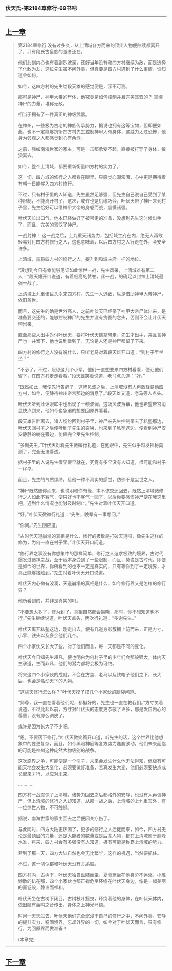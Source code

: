 ### 伏天氏-第2184章修行-69书吧

--------
[上一章](./2076b6399d5ba4fa2cdcec82e23a87aa.md)
--------


>
>
>
>第2184章修行
>没有过多久，从上清域各方而来的顶尖人物便陆续都离开了，只有段氏古皇族的强者还在。
>
>他们此刻内心也有着剧烈波澜，还好当年没有和四方村继续为敌，而是选择了化敌为友，这位先生虽不问外事，但真要是四方村遇到了什么事情，谁知道会如何。
>
>如今，这四方村的先生给段天雄的感觉便是，深不可测。
>
>那可是神尸，神甲大帝的尸体，他究竟是如何控制并且完美驾驭的？
>掌控神尸的力量，堪称无敌。
>
>相当于拥有了一件真正的神级武器。
>
>在神州，一些极为古老的神族传承势力，据说也拥有这等宝物，但即便如此，也不一定能够抗衡四方村先生控制神甲大帝身体，这威力太过恐怖，他身为旁观之人都感觉到心有余悸。
>
>之前，强如南海世家的家主，可是一击都承受不起，直接被打穿了身体，狼狈离去。
>
>如今，整个上清域，都要重新衡量四方村的实力了。
>
>这一切，四方城的修行之人都看在眼里，只感觉心潮澎湃，心中更是期待着有朝一日能够入四方村修行。
>
>不过，只有村子里的人知道，先生虽然足够强，但先生自己说自己受到了某种限制，不能离开村子，这次，或许也是机缘巧合，叶伏天带了神尸来到村子里，先生恰好可以借神甲大帝的身躯而战，震慑诸强。
>
>叶伏天长出口气，他本已经做好了被带走的准备，没想到先生这时候出手了，而且，完美的驾驭了神尸。
>
>一战封神！
>这一战之后，上九重天诸势力，包括域主府在内，绝无人再敢轻易对付四方村修行之人，这也意味着，以后四方村之人行走在外，会安全许多。
>
>上清域，需将四方村的修行之人，提升到和域主府一样的地位。
>
>“没想到今日有幸能够见证如此惊世一战，先生风采，上清域难有第二人！”段天雄开口说道，有着极高的赞誉，此一战，的确足以封神上清域最强一战了。
>
>上清域上九重诸巨头杀来四方村，先生一人退敌，纵是借助神甲大帝神尸，依旧盖世。
>
>而且，这先生的确是世外高人，之前叶伏天已经带了神甲大帝尸体出来，是准备要交还的，能够控制神尸的先生并没有贪图的念头，否则不会让叶伏天带出来。
>
>直至那些人出手对付叶伏天，要将叶伏天擒拿带走，先生才出手，并且言神尸也一并留下，他也说到做到了，无论是人还是神尸都留了下来。
>
>四方村的修行之人没有说什么，只听老马对着段天雄开口道：“到村子里坐坐？”
>
>“不必了，不过，段琼这几个小辈，他们一直想要来四方村看看，便让他们留下，在四方村走走看看。”段天雄笑着说道，老马点头道：“好。”
>
>“既然如此，我便先行告辞了，这场风波之后，上清域没有人再敢轻易动四方村，如今，便静待神州帝宫那边的消息了。”段天雄又道，老马等人点头。
>
>叶伏天听到此话眼眸中也出现了一缕波澜，这场风波落幕，他也希望帝宫消息快点到来，他如今也急迫的想要回原界看看。
>
>段天雄告辞离去，诸人纷纷回到村子里，神尸被先生控制带去了私塾那边，叶伏天回村子之后便听到了先生的召唤，也来到了私塾这边，便看到神尸安安静静的躺在旁边，仿佛完全受先生控制。
>
>“多谢先生。”叶伏天对着先生微微行礼道，在他眼中，先生似乎越发神秘莫测了，完全无法看透。
>
>据村子里的人说先生很早很早就在，究竟有多早没有人知道，很可能和村子一样早。
>
>而且，先生的气质缥缈，给他一种不真实的感觉，仿佛不是尘世之人。
>
>“神尸既然随你而来，也说明和你有缘，本不该交还回去，既然上清域诸修行之人如此不客气，便只好也不客气一回了，以后你要感悟神尸便在我这里吧，遇到什么情况也能够及时制止。”先生对着叶伏天开口道。
>
>“好。”叶伏天微微行礼道：“先生，晚辈有一事想问。”
>
>“你问。”先生回应道。
>
>“古时代天道崩塌的真相是什么，修行的极致是打破天道吗，像先生这样的修为，为何一直在村子里。”叶伏天开口问道。
>
>“修行界之事没有你想象中的那样简单，修行之人追求极致的境界，古时代爆发过诸神之战，至于我本身受到了一些限制，而且，莫说是古时代，即便是如今的世界，你所看到的也不一定是真实的，只有等你到了一定境界，才真正能够接触到。”先生对着叶伏天开口说道。
>
>叶伏天内心微有波澜，天道崩塌的真相是什么，如今修行界又是怎样的修行界？
>
>他所看到的，并非是真实的吗。
>
>“不要想太多了，修为到了，真相自然都会揭晓，那时，你不想知道也不行。”先生继续说道，叶伏天点头，再次行礼道：“多谢先生。”
>
>叶伏天离开私塾这边，刚走出去，便有几道身影簇拥上前而来，正是方寸、小零、铁头以及多余他们几个。
>
>四个小家伙又长大了些，对于他们而言，每一天都是不同的变化。
>
>叶伏天今日知先生超凡，便也明白为何村子里的少年们会那般强大，体内天生孕道，生而非凡，他们的潜力都将会极为可怕。
>
>将来这四个小家伙的成就，不会在方盖、老马以及铁瞎子他们之下，长大后，也会是名动天下的人物。
>
>“这些天修行怎么样？”叶伏天摸了摸几个小家伙的脑袋问道。
>
>“师尊，我一直在看着他们呢，都挺好的，先生也一直在教我们。”方寸笑着说道，不过比起以前，方寸对叶伏天的态度更恭敬了许多，那是发自内心的尊重，没有那么调皮了。
>
>或许是因为长大了不少吧。
>
>“恩，不要落下修行。”叶伏天微笑着开口道，听先生的话，这个世界比他想象中的要更复杂，而且，如今黑暗神庭等各方势力蠢蠢欲动，他们未来面临的可能是神州这种庞然大物级别的战争。
>
>这次原界之争，可能便是一个引子，未来会发生什么他无法得知，但极有可能天地会发生大变化，必须要做好准备，若真发生大变，他们必须要快点成长起来才行，以应对未来。
>
>…………
>
>四方村一战震惊了上清域，诸势力回去之后都格外的安静，也没有人再谈神尸，但上清域的修行之人却知道，从那一战之后，上清域的上九重天外，有一位惊世人物，不可触怒。
>
>据说，南海世家的家主回去之后便闭关疗伤了。
>
>与此同时，四方大陆更热闹了，更多的修行之人迁徙而来，如今，四方村无论是最顶层的力量，还是大能者的数量或是后辈人物，都在上清域属于巅峰水准，将来，四方村会有多强没有人知道，极有可能是称霸上清域的势力。
>
>若到了那一天，四方大陆自然也会无比繁华，这样的机遇，当然要抓住。
>
>不过，这一切似都和叶伏天没有关系般。
>
>四方村内，古树下，叶伏天独自盘膝而坐，夏青鸢坐在他身旁不远处，小雕懒散的趴在那，四个小家伙也都正襟危坐环绕在叶伏天身边，像是一幅美丽的画卷般，静谧而祥和。
>
>叶伏天坐在古树下闭目，古树枝叶摇曳，环绕着他的身体，在叶伏天体内，依旧隐有轰鸣之音传出，身体之上神光环绕。
>
>时间一天天过去，叶伏天他们完全沉浸于自己的修行之中，不问外事，安静的提升实力，稳固境界，忘却外界的一切，如今对于叶伏天而言，只有修行，为回原界而做准备！
>
>(本章完)
>
>

--------
[下一章](./076ae5879259b74fc33860e4b0fb3bd9.md)
--------
